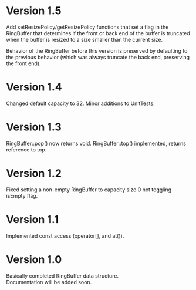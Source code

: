 # Version 1.5

Add setResizePolicy/getResizePolicy functions that set a flag in the RingBuffer
that determines if the front or back end of the buffer is truncated when the
buffer is resized to a size smaller than the current size.

Behavior of the RingBuffer before this version is preserved by defaulting to the
previous behavior (which was always truncate the back end, preserving the front
end).

# Version 1.4

Changed default capacity to 32.
Minor additions to UnitTests.

# Version 1.3

RingBuffer::pop() now returns void.
RingBuffer::top() implemented, returns reference to top.

# Version 1.2

Fixed setting a non-empty RingBuffer to capacity size 0 not toggling 
isEmpty flag.

# Version 1.1

Implemented const access (operator[], and at()).

# Version 1.0

Basically completed RingBuffer data structure.  
Documentation will be added soon.

